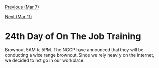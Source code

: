 [Previous (Mar 7)](./03-07-2024.md)

[Next (Mar 11)](./03-11-2024.md)

# 24th Day of On The Job Training

Brownout 5AM to 5PM. The NGCP have announced that they will be conducting a wide range
brownout. Since we rely heavily on the internet, we decided to not go in our workplace.
